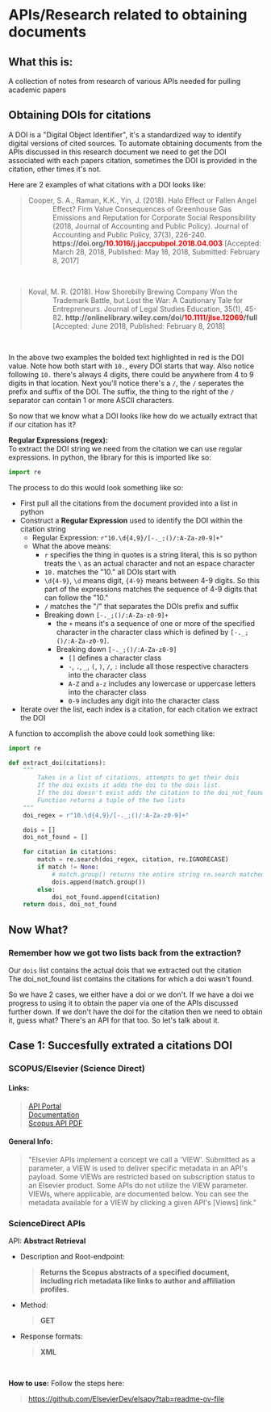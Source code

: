 # APIs/Research related to obtaining documents
## What this is:
A collection of notes from research of various APIs needed for pulling academic papers

## Obtaining DOIs for citations
A DOI is a "Digital Object Identifier", it's a standardized way to identify digital versions of cited sources. To automate obtaining documents from the APIs discussed in this research document we need to get the DOI associated with each papers citation, sometimes the DOI is provided in the citation, other times it's not. 

Here are 2 examples of what citations with a DOI looks like:  
><div style="text-indent: -0.5in; margin-left: 0.5in;">Cooper, S. A., Raman, K.K., Yin, J. (2018). Halo Effect or Fallen Angel Effect? Firm Value Consequences of Greenhouse Gas Emissions and Reputation for Corporate Social Responsibility (2018, Journal of Accounting and Public Policy). Journal of Accounting and Public Policy, 37(3), 226-240. <span style="font-weight: bold;">https://doi.org/<span style="color: red">10.1016/j.jaccpubpol.2018.04.003</span></span> [Accepted: March 28, 2018, Published: May 18, 2018, Submitted: February 8, 2017]</div>

&nbsp;
><div style="text-indent: -0.5in; margin-left: 0.5in;">Koval, M. R. (2018). How Shorebilly Brewing Company Won the Trademark Battle, but Lost the War: A Cautionary Tale for Entrepreneurs. Journal of Legal Studies Education, 35(1), 45-82. <span style="font-weight: bold;">http://onlinelibrary.wiley.com/doi/<span style="color: red;">10.1111/jlse.12069</span>/full</span> [Accepted: June 2018, Published: February 8, 2018]</div>
<br>  

In the above two examples the bolded text highlighted in red is the DOI value. Note how both start with `10.`, every DOI starts that way. Also notice following `10.` there's always 4 digits, there could be anywhere from 4 to 9 digits in that location. Next you'll notice there's a `/`, the `/` seperates the prefix and suffix of the DOI. The suffix, the thing to the right of the `/` separator can contain 1 or more ASCII characters.

So now that we know what a DOI looks like how do we actually extract that if our citation has it?  

**Regular Expressions (regex):**  
To extract the DOI string we need from the citation we can use regular expressions. In python, the library for this is imported like so:
```python 
import re
```

The process to do this would look something like so:
* First pull all the citations from the document provided into a list in python
* Construct a **Regular Expression** used to identify the DOI within the citation string
    * Regular Expression: `r"10.\d{4,9}/[-._;()/:A-Za-z0-9]+"`
    * What the above means:
        * `r` specifies the thing in quotes is a string literal, this is so python treats the `\` as an actual character and not an espace character
        * `10.` matches the "10." all DOIs start with
        * `\d{4-9}`, `\d` means digit, `{4-9}` means between 4-9 digits. So this part of the expressions matches the sequence of 4-9 digits that can follow the "10."
        * `/` matches the "/" that separates the DOIs prefix and suffix
        * Breaking down `[-._;()/:A-Za-z0-9]+`
            * the `+` means it's a sequence of one or more of the specified character in the character class which is defined by `[-._;()/:A-Za-z0-9]`. 
            * Breaking down `[-._;()/:A-Za-z0-9]` 
                * `[]` defines a character class
                * `-`, `.`, `_`, `(`, `)`, `/`, `:` include all those respective characters into the character class
                * `A-Z` and `a-z` includes any lowercase or uppercase letters into the character class
                * `0-9` includes any digit into the character class
* Iterate over the list, each index is a citation, for each citation we extract the DOI  

A function to accomplish the above could look something like:  
```python
import re

def extract_doi(citations):
    """
        Takes in a list of citations, attempts to get their dois
        If the doi exists it adds the doi to the dois list.
        If the doi doesn't exist adds the citation to the doi_not_found list
        Function returns a tuple of the two lists
    """
    doi_regex = r"10.\d{4,9}/[-._;()/:A-Za-z0-9]+"

    dois = []
    doi_not_found = []

    for citation in citations:
        match = re.search(doi_regex, citation, re.IGNORECASE)
        if match != None:
            # match.group() returns the entire string re.search matched
            dois.append(match.group())
        else:
            doi_not_found.append(citation)
    return dois, doi_not_found
```

## Now What?
### Remember how we got two lists back from the extraction?
Our `dois` list contains the actual dois that we extracted out the citation  
The doi_not_found list contains the citations for which a doi wasn't found.  

So we have 2 cases, we either have a doi or we don't. If we have a doi we progress to using it to obtain the paper via one of the APIs discussed further down. If we don't have the doi for the citation then we need to obtain it, guess what? There's an API for that too. So let's talk about it.

## Case 1: Succesfully extrated a citations DOI
### SCOPUS/Elsevier (Science Direct)
#### Links:
>[API Portal](https://dev.elsevier.com/)  
>[Documentation](https://dev.elsevier.com/api_docs.html)  
><a href="ScopusAPI.pdf" target="_blank">Scopus API PDF</a>

#### General Info:
>"Elsevier APIs implement a concept we call a 'VIEW'. Submitted as a parameter, a VIEW is used to deliver specific metadata in an API's payload. Some VIEWs are restricted based on subscription status to an Elsevier product. Some APIs do not utilize the VIEW parameter. VIEWs, where applicable, are documented below. You can see the metadata available for a VIEW by clicking a given API's [Views] link."

### ScienceDirect APIs

API: **Abstract Retrieval**  
- Description and Root-endpoint:
    >**Returns the Scopus abstracts of a specified document,
including rich metadata like links to author and affiliation
profiles.**  

- Method:
    >**GET**  

- Response formats:
    >**XML**  
  
  <br>
**How to use:**
Follow the steps here:  
>https://github.com/ElsevierDev/elsapy?tab=readme-ov-file